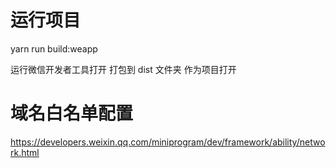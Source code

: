 <!--
 * @Descripttion: 
 * @version: 
 * @Author: johnn
 * @Date: 2020-01-11 00:44:38
 * @LastEditors: sueRimn
 * @LastEditTime: 2020-01-11 00:58:32
 -->
# 运行项目

yarn run build:weapp

运行微信开发者工具打开 打包到 dist 文件夹 作为项目打开

# 域名白名单配置
https://developers.weixin.qq.com/miniprogram/dev/framework/ability/network.html